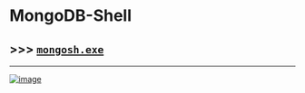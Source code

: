 # MongoDB-Shell

## >>> [`mongosh.exe`](https://github.com/imvickykumar999/MongoDB-Shell/blob/main/mongosh-1.6.2-win32-x64/bin/mongosh.exe)

----------------------------------

[![image](https://user-images.githubusercontent.com/50515418/212681328-3fafa797-34ac-4236-965c-6ac2cd6b1b54.png)](https://documenter.getpostman.com/view/25350357/2s8ZDU5j5K)
